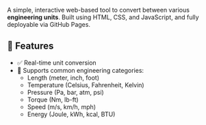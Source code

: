 A simple, interactive web-based tool to convert between various **engineering units**. Built using HTML, CSS, and JavaScript, and fully deployable via GitHub Pages.

## 🔧 Features

- ✅ Real-time unit conversion
- 📏 Supports common engineering categories:
  - Length (meter, inch, foot)
  - Temperature (Celsius, Fahrenheit, Kelvin)
  - Pressure (Pa, bar, atm, psi)
  - Torque (Nm, lb-ft)
  - Speed (m/s, km/h, mph)
  - Energy (Joule, kWh, kcal, BTU)
